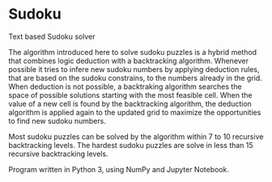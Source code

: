 # Sudoku
Text based Sudoku solver

The algorithm introduced here to solve sudoku puzzles is a hybrid method that combines logic deduction with a backtracking algorithm. Whenever possible it tries to infere new sudoku numbers by applying deduction rules, that are based on the sudoku constrains, to the numbers already in the grid. When deduction is not possible, a backtraking algorithm searches the space of possible solutions starting with the most feasible cell. When the value of a new cell is found by the backtracking algorithm, the deduction algorithm is applied again to the updated grid to maximize the opportunities to find new sudoku numbers. 

Most sudoku puzzles can be solved by the algorithm within 7 to 10 recursive backtracking levels. The hardest sudoku puzzles are solve in less than 15 recursive backtracking levels.

Program written in Python 3, using NumPy and Jupyter Notebook.
